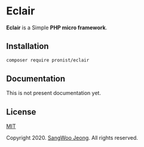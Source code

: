 # Eclair

**Eclair** is a Simple **PHP micro framework**.

## Installation

```bash
composer require pronist/eclair
```

## Documentation

This is not present documentation yet.

## License

[MIT](https://github.com/pronist/eclair/blob/master/LICENSE)

Copyright 2020. [SangWoo Jeong](https://github.com/pronist). All rights reserved.
